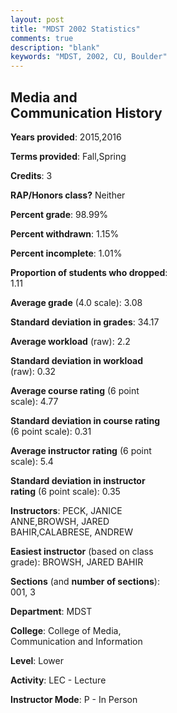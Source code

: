 ```yaml
---
layout: post
title: "MDST 2002 Statistics"
comments: true
description: "blank"
keywords: "MDST, 2002, CU, Boulder"
--- 
```

<head>
<script src="https://ajax.googleapis.com/ajax/libs/jquery/2.1.3/jquery.min.js"></script>
<script src="https://dl.dropboxusercontent.com/s/pc42nxpaw1ea4o9/highcharts.js?dl=0"></script>
<!-- <script src="../assets/js/highcharts.js"></script> -->
<style type="text/css">@font-face {
	font-family: "Bebas Neue";
	src: url(https://www.filehosting.org/file/details/544349/BebasNeue%20Regular.otf) format("opentype");
	}
	h1.Bebas { 
		font-family: "Bebas Neue", Verdana, Tahoma;
	}
</style>
</head>
<body>
	<div id="container" style="float: right; width: 45%; height: 88%; margin-left: 2.5%; margin-right: 2.5%;"></div>
	<script language="JavaScript">
		$(document).ready(function() {
		var chart = {type: 'column'};
		var title = {text: 'Grade Distribution'};
		var xAxis = {categories: ['A','B','C','D','F'],crosshair: true};
		var yAxis = {min: 0,title: {text: 'Percentage'}};
		var tooltip = {headerFormat: '<center><b><span style="font-size:20px">{point.key}</span></b></center>',
		               pointFormat: '<td style="padding:0"><b>{point.y:.1f}%</b></td>',
		               footerFormat: '</table>',shared: true,useHTML: true};
		var plotOptions = {column: {pointPadding: 0.0,borderWidth: 0}};  
		var credits = {enabled: false};var series= [{name: 'Percent',data: [32.95,50.0,12.5,1.14,3.41,]}];
		var json = {};
		json.chart = chart;
		json.title = title;
		json.tooltip = tooltip;
		json.xAxis = xAxis;
		json.yAxis = yAxis;  
		json.series = series;
		json.plotOptions = plotOptions;  
		json.credits = credits;
		$('#container').highcharts(json);
	});
	</script>
</body>
			   
## Media and Communication History

**Years provided**: 2015,2016

**Terms provided**: Fall,Spring

**Credits**: 3

**RAP/Honors class?** Neither

**Percent grade**: 98.99%

**Percent withdrawn**: 1.15%

**Percent incomplete**: 1.01%

**Proportion of students who dropped**: 1.11

**Average grade** (4.0 scale): 3.08

**Standard deviation in grades**: 34.17

**Average workload** (raw): 2.2

**Standard deviation in workload** (raw): 0.32

**Average course rating** (6 point scale): 4.77

**Standard deviation in course rating** (6 point scale): 0.31

**Average instructor rating** (6 point scale): 5.4

**Standard deviation in instructor rating** (6 point scale): 0.35

**Instructors**: PECK, JANICE ANNE,BROWSH, JARED BAHIR,CALABRESE, ANDREW

**Easiest instructor** (based on class grade): BROWSH, JARED BAHIR

**Sections** (and **number of sections**): 001, 3

**Department**: MDST

**College**: College of Media, Communication and Information

**Level**: Lower

**Activity**: LEC - Lecture

**Instructor Mode**: P  - In Person